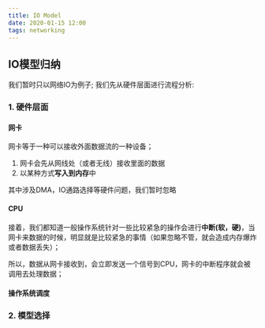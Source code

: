 ```yaml
---
title: IO Model
date: 2020-01-15 12:00
tags: networking
---
```

<!--more-->

## IO模型归纳
我们暂时只以网络IO为例子;
我们先从硬件层面进行流程分析:
### 1. 硬件层面
#### 网卡
网卡等于一种可以接收外面数据流的一种设备；
1. 网卡会先从网线处（或者无线）接收里面的数据
2. 以某种方式**写入到内存**中

其中涉及DMA，IO通路选择等硬件问题，我们暂时忽略

#### CPU
接着，我们都知道一般操作系统针对一些比较紧急的操作会进行**中断(软，硬)**，当网卡来数据的时候，明显就是比较紧急的事情（如果忽略不管，就会造成内存爆炸或者数据丢失）；

所以，数据从网卡接收到，会立即发送一个信号到CPU，网卡的中断程序就会被调用去处理数据；

#### 操作系统调度



### 2. 模型选择

